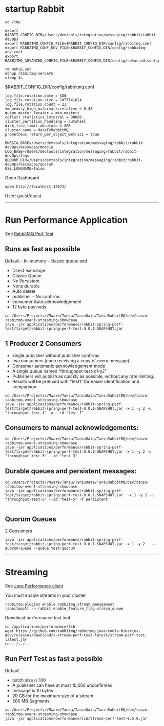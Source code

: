 # startup Rabbit


```shell
cd /tmp

export RABBIT_CONFIG_DIR=/Users/devtools/integration/messaging/rabbit/rabbit-devOps
export RABBITMQ_CONFIG_FILE=$RABBIT_CONFIG_DIR/config/rabbitmq.conf
export RABBITMQ_CONF_ENV_FILE=$RABBIT_CONFIG_DIR/config/rabbitmq-env.conf
export RABBITMQ_ADVANCED_CONFIG_FILE=$RABBIT_CONFIG_DIR/config/advanced.config

rm nohup.out
nohup rabbitmq-server&
sleep 3s
```

$RABBIT_CONFIG_DIR/config/rabbitmq.conf

```properties
log.file.rotation.date = $D0
log.file.rotation.size = 1073741824
log.file.rotation.count = 21
vm_memory_high_watermark.relative = 0.48
queue_master_locator = min-masters
collect_statistics_interval = 30000
cluster_partition_handling = autoheal
disk_free_limit.absolute = 2GB
cluster_name = dataTxRabbitMQ
prometheus.return_per_object_metrics = true

```


```properties
MNESIA_BASE=/Users/devtools/integration/messaging/rabbit/rabbit-devOps/messages/mnesia
LOG_BASE=/Users/devtools/integration/messaging/rabbit/rabbit-devOps/logs
QUORUM_DIR=/Users/devtools/integration/messaging/rabbit/rabbit-devOps/messages/quorum
USE_LONGNAME=false
```


Open Dashboard

```shell
open http://localhost:15672/
```

User: guest/guest


---------------------------------------------------
# Run Performance Application

See [RabbitMQ Perf Test](https://rabbitmq.github.io/rabbitmq-perf-test/stable/htmlsingle/)

## Runs as fast as possible

Default - In-memory - classic queue and
 - Direct exchange
 - Classic Queue
 - No Persistent
 - None durable
 - Auto delete
 - publisher - No confirms
 - consumer Auto acknowledgement
 - 12 byte payloads

```shell
cd /Users/Projects/VMware/Tanzu/TanzuData/TanzuRabbitMQ/dev/tanzu-rabbitmq-event-streaming-showcase
java -jar applications/performance/rabbit-spring-perf-test/target/rabbit-spring-perf-test-0.0.1-SNAPSHOT.jar
```

## 1 Producer 2 Consumers

- single publisher without publisher confirms
- two consumers (each receiving a copy of every message) 
- Consumer automatic acknowledgement mode 
- A single queue named “throughput-test-x1-y2”
- Publishers will publish as quickly as possible, without any rate limiting.
- Results will be prefixed with “test1” for easier identification and comparison:

```shell
cd /Users/Projects/VMware/Tanzu/TanzuData/TanzuRabbitMQ/dev/tanzu-rabbitmq-event-streaming-showcase
java -jar applications/performance/rabbit-spring-perf-test/target/rabbit-spring-perf-test-0.0.1-SNAPSHOT.jar -x 1 -y 2 -u "throughput-test-1" -a --id "test 1"
```

## Consumers to manual acknowledgements:

```shell
cd /Users/Projects/VMware/Tanzu/TanzuData/TanzuRabbitMQ/dev/tanzu-rabbitmq-event-streaming-showcase
java -jar applications/performance/rabbit-spring-perf-test/target/rabbit-spring-perf-test-0.0.1-SNAPSHOT.jar -x 1 -y 2 -u "throughput-test-3" --id "test 3"
```

## Durable queues and persistent messages:

```shell
cd /Users/Projects/VMware/Tanzu/TanzuData/TanzuRabbitMQ/dev/tanzu-rabbitmq-event-streaming-showcase
java -jar applications/performance/rabbit-spring-perf-test/target/rabbit-spring-perf-test-0.0.1-SNAPSHOT.jar  -x 1 -y 2 -u "throughput-test-5" --id "test-5" -f persistent
```

------------------

## Quorum Queues


2 Consumers

```shell
java -jar applications/performance/rabbit-spring-perf-test/target/rabbit-spring-perf-test-0.0.1-SNAPSHOT.jar -x 1 -y 2   --quorum-queue --queue test-quorum
```


------------------

# Streaming

See [Java Performance client](https://rabbitmq.github.io/rabbitmq-stream-java-client/stable/htmlsingle/#with-the-java-binary) 

You must enable streams in your cluster

```shell
rabbitmq-plugins enable rabbitmq_stream_management
rabbitmqctl -n rabbit enable_feature_flag stream_queue
```


Download performance test tool

```shell
cd /applications/performance/lib
wget https://github.com/rabbitmq/rabbitmq-java-tools-binaries-dev/releases/download/v-stream-perf-test-latest/stream-perf-test-latest.jar
cd ../../..
```

## Run Perf Test as fast a possible

Default 

- batch size is 100
- A publisher can have at most 10,000 unconfirmed
- message is 10 bytes
- 20 GB for the maximum size of a stream 
- 500 MB Segments

```shell
cd /Users/Projects/VMware/Tanzu/TanzuData/TanzuRabbitMQ/dev/tanzu-rabbitmq-event-streaming-showcase
java -jar applications/performance/lib/stream-perf-test-0.5.0.jar
```